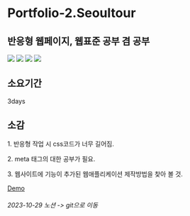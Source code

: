 <h1>Portfolio-2.Seoultour</h1>

<h2>반응형 웹페이지, 웹표준 공부 겸 공부</h2>

<div>
  <img src="https://img.shields.io/badge/HTML5-E34F26?style=flat-square&logo=html5&logoColor=white"/>
  <img src="https://img.shields.io/badge/CSS3-1572B6?style=flat-square&logo=css3&logoColor=white"/>
  <img src="https://img.shields.io/badge/JavaScript-F7DF1E?style=flat-square&logo=javascript&logoColor=black"/>
  <img src="https://img.shields.io/badge/jQuery-0769AD?style=flat-square&logo=jQuery&logoColor=white"/>
</div>

<h2>소요기간</h2>
3days

<h2>소감</h2>
<p>1. 반응형 작업 시 css코드가 너무 길어짐.</p>
<p>2. meta 태그의 대한 공부가 필요.</p>
<p>3. 웹사이트에 기능이 추가된 웹애플리케이션 제작방법을 찾아 볼 것.</p>

<a href="https://web-portfolio-2-seoultour-vpkwa2blid77oz2.sel4.cloudtype.app/">Demo</a>

<h6>2023-10-29 노션 -> git으로 이동</h6>
